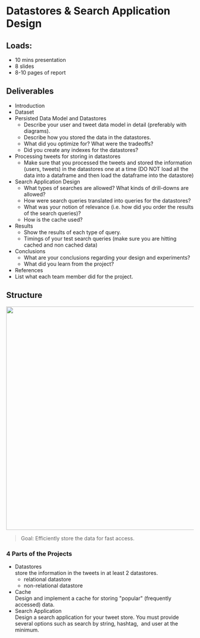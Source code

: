 # Datastores & Search Application Design

## Loads:
- 10 mins presentation
- 8 slides
- 8-10 pages of report

## Deliverables
- Introduction
- Dataset
- Persisted Data Model and Datastores
  - Describe your user and tweet data model in detail (preferably with diagrams).
  - Describe how you stored the data in the datastores.
  - What did you optimize for? What were the tradeoffs?
  - Did you create any indexes for the datastores?
- Processing tweets for storing in datastores
  - Make sure that you processed the tweets and stored the information (users, tweets) in the datastores one at a time (DO NOT load all the data into a dataframe and then load the dataframe into the datastore)
- Search Application Design
  - What types of searches are allowed? What kinds of drill-downs are allowed?
  - How were search queries translated into queries for the datastores?
  - What was your notion of relevance (i.e. how did you order the results of the search queries)?
  - How is the cache used?
- Results
  - Show the results of each type of query.
  - Timings of your test search queries (make sure you are hitting cached and non cached data)
- Conclusions
  - What are your conclusions regarding your design and experiments?
  - What did you learn from the project?
- References
- List what each team member did for the project.

## Structure
<p align="center">
<img src="https://user-images.githubusercontent.com/129342767/229957140-c46cc804-19f8-4cfa-bbab-baed59cb9eb2.png" width="600" />
</p>

> Goal: Efficiently store the data for fast access.  

### 4 Parts of the Projects  
 - Datastores  
 store the information in the tweets in at least 2 datastores.
   - relational datastore
   - non-relational datastore
 - Cache  
Design and implement a cache for storing "popular" (frequently accessed) data.
 - Search Application  
Design a search application for your tweet store. You must provide several options such as search by string, hashtag,  and user at the minimum.
